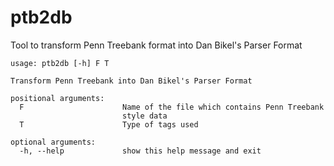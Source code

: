 ptb2db
======


Tool to transform Penn Treebank format into Dan Bikel's Parser Format
```
usage: ptb2db [-h] F T

Transform Penn Treebank into Dan Bikel's Parser Format

positional arguments:
  F                      Name of the file which contains Penn Treebank 
                         style data
  T                      Type of tags used

optional arguments:
  -h, --help             show this help message and exit
```
